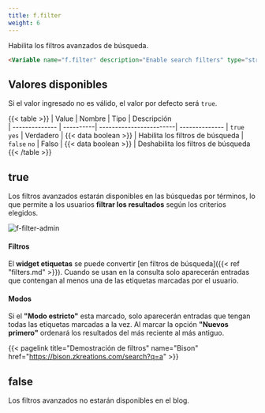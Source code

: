 ```yaml
---
title: f.filter
weight: 6
---
```


Habilita los filtros avanzados de búsqueda.

```html
<Variable name="f.filter" description="Enable search filters" type="string" value="true"/>
```

## Valores disponibles

Si el valor ingresado no es válido, el valor por defecto será `true`.

{{< table >}}
| Value          | Nombre    | Tipo                    | Descripción   
| -------------- | ----------| ------------------------| --------------
| `true` `yes`   | Verdadero | {{< data boolean >}}    | Habilita los filtros de búsqueda
| `false` `no`   | Falso     | {{< data boolean >}}    | Deshabilita los filtros de búsqueda
{{< /table >}}


## true

Los filtros avanzados estarán disponibles en las búsquedas por términos, lo que permite a los usuarios **filtrar los resultados** según los criterios elegidos.

![f-filter-admin](/images/variables/functions/f-filter-admin.png)

#### Filtros

El **widget etiquetas** se puede convertir [en filtros de búsqueda]({{< ref "filters.md" >}}). Cuando se usan en la consulta solo aparecerán entradas que contengan al menos una de las etiquetas marcadas por el usuario.



#### Modos

Si el **"Modo estricto"** esta marcado, solo aparecerán entradas que tengan todas las etiquetas marcadas a la vez. Al marcar la opción **"Nuevos primero"** ordenará los resultados del más reciente al más antiguo.


{{< pagelink title="Demostración de filtros" name="Bison" href="https://bison.zkreations.com/search?q=a" >}}

## false

Los filtros avanzados no estarán disponibles en el blog.